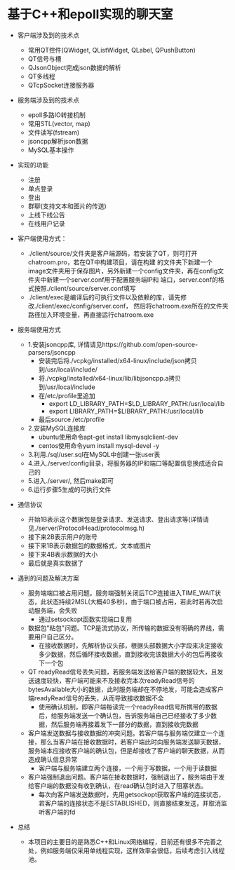 # 基于C++和epoll实现的聊天室

- 客户端涉及到的技术点
   - 常用QT控件(QWidget, QListWidget, QLabel, QPushButton)
   - QT信号与槽
   - QJsonObject完成json数据的解析
   - QT多线程
   - QTcpSocket连接服务器
   
- 服务端涉及到的技术点
   - epoll多路IO转接机制
   - 常用STL(vector, map)
   - 文件读写(fstream)
   - jsoncpp解析json数据
   - MySQL基本操作
   
- 实现的功能
   - 注册
   - 单点登录
   - 登出
   - 群聊(支持文本和图片的传送)
   - 上线下线公告
   - 在线用户记录

- 客户端使用方式：
  - ./client/source/文件夹是客户端源码，若安装了QT，则可打开chatroom.pro，若在QT中构建项目，请在构建
  的文件夹下新建一个image文件夹用于保存图片，另外新建一个config文件夹，再在config文件夹中新建一个server.conf用于配置服务端IP和
  端口，server.conf的格式按照./client/source/server.conf填写
  - ./client/exec是编译后的可执行文件以及依赖的库，请先修改./client/exec/config/server.conf，
  然后将chatroom.exe所在的文件夹路径加入环境变量，再直接运行chatroom.exe
  
- 服务端使用方式
  - 1.安装jsoncpp库, 详情请见https://github.com/open-source-parsers/jsoncpp
    - 安装完后将./vcpkg/installed/x64-linux/include/json拷贝到/usr/local/include/
    - 将./vcpkg/installed/x64-linux/lib/libjsoncpp.a拷贝到/usr/local/include
    - 在/etc/profile里追加
        - export LD_LIBRARY_PATH=$LD_LIBRARY_PATH:/usr/local/lib
        - export LIBRARY_PATH=$LIBRARY_PATH:/usr/local/lib
    - 最后source /etc/profile
  - 2.安装MySQL连接库
    - ubuntu使用命令apt-get install libmysqlclient-dev
    - centos使用命令yum install mysql-devel -y
  - 3.利用./sql/user.sql在MySQL中创建一张user表
  - 4.进入./server/config目录，将服务器的IP和端口等配置信息换成适合自己的
  - 5.进入./server/, 然后make即可
  - 6.运行步骤5生成的可执行文件
 
- 通信协议
  - 开始1B表示这个数据包是登录请求、发送请求、登出请求等(详情请见./server/ProtocolHead/protocolmsg.h)
  - 接下来2B表示用户的账号
  - 接下来1B表示数据包的数据格式，文本或图片
  - 接下来4B表示数据的大小
  - 最后就是真实数据了
  
- 遇到的问题及解决方案
  - 服务端端口被占用问题。服务端强制关闭后TCP连接进入TIME_WAIT状态，此状态持续2MSL(大概40多秒)，由于端口被占用，若此时若再次启动服务端，会失败
    - 通过setsockopt函数实现端口复用
  - 数据包"粘包"问题。TCP是流式协议，所传输的数据没有明确的界线，需要用户自己区分。
    - 在接收数据时，先解析协议头部，根据头部数据大小字段来决定接收多少数据，然后循环接收数据，直到接收完该数据大小的包后再接收下一个包
  - QT readyRead信号丢失问题，若服务端发送给客户端的数据较大，且发送速度较快，客户端可能来不及接收完本次readyRead信号的bytesAvailable大小的数据，此时服务端却在不停地发，可能会造成客户端readyRead信号的丢失，从而导致接收数据不全
    - 使用确认机制，即客户端每读完一个readyRead信号所携带的数据后，给服务端发送一个确认包，告诉服务端自己已经接收了多少数据，然后服务端再接着发下一部分的数据，直到接收完数据
  - 客户端发送数据与接收数据的冲突问题。若客户端与服务端仅建立一个连接，那么当客户端在接收数据时，若客户端此时向服务端发送聊天数据，服务端本应接收客户端的确认包，但是却接收了客户端的聊天数据，从而造成确认信息异常
    - 客户端与服务端建立两个连接，一个用于写数据，一个用于读数据
  - 客户端强制退出问题。客户端在接收数据时，强制退出了，服务端由于发给客户端的数据没有收到确认，在read确认包时进入了阻塞状态。
    - 每次向客户端发送数据时，先用getsockopt获取客户端的连接状态，若客户端的连接状态不是ESTABLISHED，则直接结束发送，并取消监听客户端的fd
   
- 总结
   - 本项目的主要目的是熟悉C++和Linux网络编程，目前还有很多不完善之处，例如服务端仅采用单线程实现，这样效率会很低，后续考虑引入线程池。

